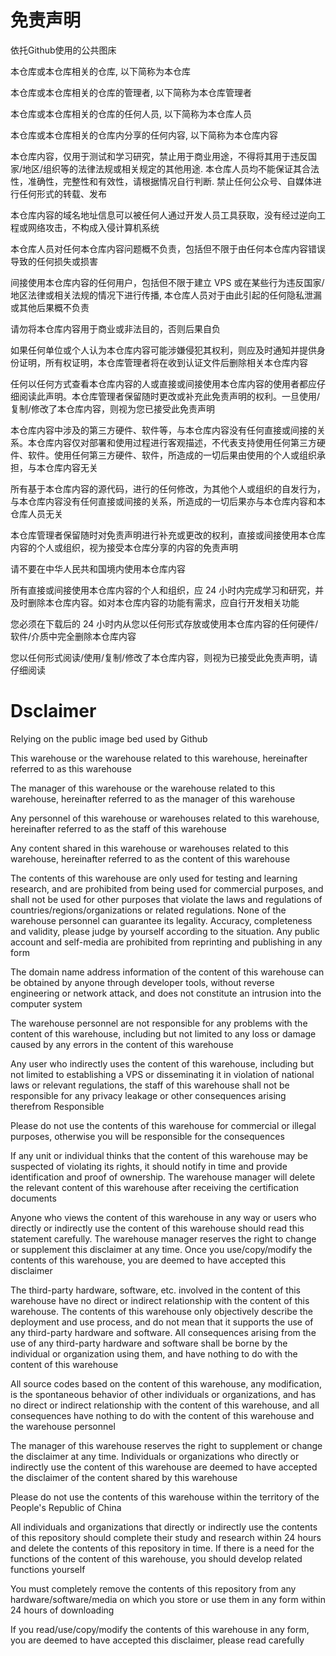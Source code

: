 # 免责声明
依托Github使用的公共图床

本仓库或本仓库相关的仓库, 以下简称为本仓库

本仓库或本仓库相关的仓库的管理者, 以下简称为本仓库管理者

本仓库或本仓库相关的仓库的任何人员, 以下简称为本仓库人员

本仓库或本仓库相关的仓库内分享的任何内容, 以下简称为本仓库内容

本仓库内容，仅用于测试和学习研究，禁止用于商业用途，不得将其用于违反国家/地区/组织等的法律法规或相关规定的其他用途. 本仓库人员均不能保证其合法性，准确性，完整性和有效性，请根据情况自行判断. 禁止任何公众号、自媒体进行任何形式的转载、发布

本仓库内容的域名地址信息可以被任何人通过开发人员工具获取，没有经过逆向工程或网络攻击，不构成入侵计算机系统

本仓库人员对任何本仓库内容问题概不负责，包括但不限于由任何本仓库内容错误导致的任何损失或损害

间接使用本仓库内容的任何用户，包括但不限于建立 VPS 或在某些行为违反国家/地区法律或相关法规的情况下进行传播, 本仓库人员对于由此引起的任何隐私泄漏或其他后果概不负责

请勿将本仓库内容用于商业或非法目的，否则后果自负

如果任何单位或个人认为本仓库内容可能涉嫌侵犯其权利，则应及时通知并提供身份证明，所有权证明，本仓库管理者将在收到认证文件后删除相关本仓库内容

任何以任何方式查看本仓库内容的人或直接或间接使用本仓库内容的使用者都应仔细阅读此声明。本仓库管理者保留随时更改或补充此免责声明的权利。一旦使用/复制/修改了本仓库内容，则视为您已接受此免责声明

本仓库内容中涉及的第三方硬件、软件等，与本仓库内容没有任何直接或间接的关系。本仓库内容仅对部署和使用过程进行客观描述，不代表支持使用任何第三方硬件、软件。使用任何第三方硬件、软件，所造成的一切后果由使用的个人或组织承担，与本仓库内容无关

所有基于本仓库内容的源代码，进行的任何修改，为其他个人或组织的自发行为，与本仓库内容没有任何直接或间接的关系，所造成的一切后果亦与本仓库内容和本仓库人员无关

本仓库管理者保留随时对免责声明进行补充或更改的权利，直接或间接使用本仓库内容的个人或组织，视为接受本仓库分享的内容的免责声明

请不要在中华人民共和国境内使用本仓库内容

所有直接或间接使用本仓库内容的个人和组织，应 24 小时内完成学习和研究，并及时删除本仓库内容。如对本仓库内容的功能有需求，应自行开发相关功能

您必须在下载后的 24 小时内从您以任何形式存放或使用本仓库内容的任何硬件/软件/介质中完全删除本仓库内容

您以任何形式阅读/使用/复制/修改了本仓库内容，则视为已接受此免责声明，请仔细阅读

# Dsclaimer

Relying on the public image bed used by Github

This warehouse or the warehouse related to this warehouse, hereinafter referred to as this warehouse

The manager of this warehouse or the warehouse related to this warehouse, hereinafter referred to as the manager of this warehouse

Any personnel of this warehouse or warehouses related to this warehouse, hereinafter referred to as the staff of this warehouse

Any content shared in this warehouse or warehouses related to this warehouse, hereinafter referred to as the content of this warehouse

The contents of this warehouse are only used for testing and learning research, and are prohibited from being used for commercial purposes, and shall not be used for other purposes that violate the laws and regulations of countries/regions/organizations or related regulations. None of the warehouse personnel can guarantee its legality. Accuracy, completeness and validity, please judge by yourself according to the situation. Any public account and self-media are prohibited from reprinting and publishing in any form

The domain name address information of the content of this warehouse can be obtained by anyone through developer tools, without reverse engineering or network attack, and does not constitute an intrusion into the computer system

The warehouse personnel are not responsible for any problems with the content of this warehouse, including but not limited to any loss or damage caused by any errors in the content of this warehouse

Any user who indirectly uses the content of this warehouse, including but not limited to establishing a VPS or disseminating it in violation of national laws or relevant regulations, the staff of this warehouse shall not be responsible for any privacy leakage or other consequences arising therefrom Responsible

Please do not use the contents of this warehouse for commercial or illegal purposes, otherwise you will be responsible for the consequences

If any unit or individual thinks that the content of this warehouse may be suspected of violating its rights, it should notify in time and provide identification and proof of ownership. The warehouse manager will delete the relevant content of this warehouse after receiving the certification documents

Anyone who views the content of this warehouse in any way or users who directly or indirectly use the content of this warehouse should read this statement carefully. The warehouse manager reserves the right to change or supplement this disclaimer at any time. Once you use/copy/modify the contents of this warehouse, you are deemed to have accepted this disclaimer

The third-party hardware, software, etc. involved in the content of this warehouse have no direct or indirect relationship with the content of this warehouse. The contents of this warehouse only objectively describe the deployment and use process, and do not mean that it supports the use of any third-party hardware and software. All consequences arising from the use of any third-party hardware and software shall be borne by the individual or organization using them, and have nothing to do with the content of this warehouse

All source codes based on the content of this warehouse, any modification, is the spontaneous behavior of other individuals or organizations, and has no direct or indirect relationship with the content of this warehouse, and all consequences have nothing to do with the content of this warehouse and the warehouse personnel

The manager of this warehouse reserves the right to supplement or change the disclaimer at any time. Individuals or organizations who directly or indirectly use the content of this warehouse are deemed to have accepted the disclaimer of the content shared by this warehouse

Please do not use the contents of this warehouse within the territory of the People's Republic of China

All individuals and organizations that directly or indirectly use the contents of this repository should complete their study and research within 24 hours and delete the contents of this repository in time. If there is a need for the functions of the content of this warehouse, you should develop related functions yourself

You must completely remove the contents of this repository from any hardware/software/media on which you store or use them in any form within 24 hours of downloading

If you read/use/copy/modify the contents of this warehouse in any form, you are deemed to have accepted this disclaimer, please read carefully
